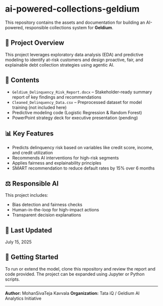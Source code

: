 # ai-powered-collections-geldium

This repository contains the assets and documentation for building an AI-powered, responsible collections system for **Geldium**.

## 🧠 Project Overview
This project leverages exploratory data analysis (EDA) and predictive modeling to identify at-risk customers and design proactive, fair, and explainable debt collection strategies using agentic AI.

## 📁 Contents
- `Geldium_Delinquency_Risk_Report.docx` – Stakeholder-ready summary report of key findings and recommendations  
- `Cleaned_Delinquency_Data.csv` – Preprocessed dataset for model training (not included here)  
- Predictive modeling code (Logistic Regression & Random Forest)  
- PowerPoint strategy deck for executive presentation (pending)  

## 📊 Key Features
- Predicts delinquency risk based on variables like credit score, income, and credit utilization  
- Recommends AI interventions for high-risk segments  
- Applies fairness and explainability principles  
- SMART recommendation to reduce default rates by 15% over 6 months  

## ⚖️ Responsible AI
This project includes:
- Bias detection and fairness checks  
- Human-in-the-loop for high-impact actions  
- Transparent decision explanations  

## 📅 Last Updated
July 15, 2025

## 🚀 Getting Started
To run or extend the model, clone this repository and review the report and code provided. The project can be expanded using Jupyter or Python scripts.

---

**Author:** MohanSivaTeja Kavvala
**Organization:** Tata iQ / Geldium AI Analytics Initiative
